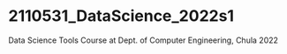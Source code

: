 # 2110531_DataScience_2022s1
Data Science Tools Course at Dept. of Computer Engineering, Chula 2022
